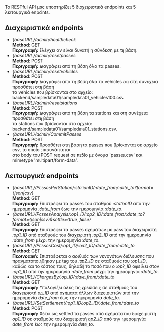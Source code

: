 Το RESTful API μας υποστηρίζει 5 διαχειριστικά endpoints και 5 λειτουργικά enpoints.
## Διαχειριστικά endpoints
- *{baseURL}/admin/healthcheck*    
    **Method**: GET    
    **Περιγραφή:** Ελέγχει αν είναι δυνατή η σύνδεση με τη βάση.  
- *{baseURL}/admin/resetpasses*  
    **Method**: POST  
    **Περιγραφή:** Διαγράφει από τη βάση όλα τα passes.  
- *{baseURL}/admin/resetvehicles*  
    **Method**: POST  
    **Περιγραφή:** Διαγράφει από τη βάση όλα τα vehicles και στη συνέχεια προσθέτει στη βάση  
    τα vehicles που βρίσκονται στο αρχείο: backend/sampledata01/sampledata01_vehicles100.csv.  
- *{baseURL}/admin/resetstations*  
    **Method**: POST  
    **Περιγραφή:** Διαγράφει από τη βάση τα stations και στη συνέχεια προσθέτει στη βάση  
    τα stations που βρίσκονται στο αρχείο: backend/sampledata01/sampledata01_stations.csv.  
- *{baseURL}/admin/CommitPasses*  
    **Method**: POST  
    **Περιγραφή:** Προσθέτει στη βάση τα passes που βρίσκονται σε αρχείο csv, το οποίο επισυνάπτεται  
    στο body του POST request σε πεδίο με όνομα 'passes.csv' και mimetype 'multipart/form-data'.  

## Λειτουργικά endpoints
- *{baseURL}/PassesPerStation/:stationID/:date_from/:date_to?format={json|csv}*  
    **Method**: GET  
    **Περιγραφή:** Επιστρέφει τα passes του σταθμού *:stationID* από την ημερομηνία *:date_from* έως την ημερομηνία *:date_to*.  
- *{baseURL}/PassesAnalysis/:op1_ID/:op2_ID/:date_from/:date_to?format={json|csv}&settle={true, false}*  
    **Method**: GET  
    **Περιγραφή:** Επιστρέφει τα passes οχημάτων με pass του διαχειριστή *:op1_ID* από σταθμούς του διαχειριστή *:op2_ID* από την ημερομηνία *:date_from* μέχρι την ημερομηνία *:date_to*.  
- *{baseURL}/PassesCost/:op1_ID/:op2_ID/:date_from/:date_to*  
    **Method**: GET  
    **Περιγραφή:** Επιστρέφεται ο αριθμός των γεγονότων διέλευσης που πραγματοποιήθηκαν με tag του *:op2_ID* σε σταθμούς του *:op1_ID*, καθώς και το κόστος τους, δηλαδή το ποσό που ο *:op2_ID* οφείλει στον *:op1_ID* από την ημερομηνία *:date_from* μέχρι την ημερομηνία *:date_to*.  
- *{baseURL}/ChargesBy/:op_ID/:date_from/:date_to*  
    **Method**: GET  
    **Περιγραφή:** Υπολογίζει όλες τις χρεώσεις σε σταθμούς του διαχειριστή *op_ID* από οχήματα άλλων διαχειριστών από την ημερομηνία *date_from* έως την ημερομηνία *date_to*.  
- *{baseURL}/SetSettlement/:op1_ID/:op2_ID/:date_from/:date_to*  
    **Method**: POST  
    **Περιγραφή:** Θέτει ως settled τα passes από οχήματα του διαχειριστή *op1_ID* σε σταθμούς του διαχειριστή *op2_ID* από την ημερομηνία *date_from* έως την ημερομηνία *date_to*.  
